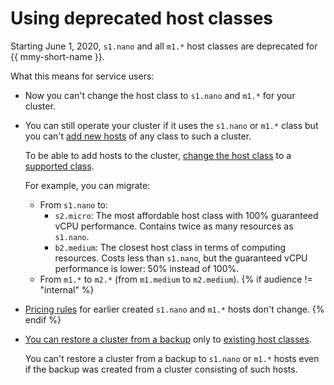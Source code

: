 # Using deprecated host classes

Starting June 1, 2020, `s1.nano` and all `m1.*` host classes are deprecated for {{ mmy-short-name }}.

What this means for service users:

- Now you can't change the host class to `s1.nano` and `m1.*` for your cluster.

- You can still operate your cluster if it uses the `s1.nano` or `m1.*` class but you can't [add new hosts](../operations/hosts.md) of any class to such a cluster.

  To be able to add hosts to the cluster, [change the host class](../operations/update.md#change-resource-preset) to a [supported class](instance-types.md).

  For example, you can migrate:
  - From `s1.nano` to:
    - `s2.micro`: The most affordable host class with 100% guaranteed vCPU performance. Contains twice as many resources as `s1.nano`.
    - `b2.medium`: The closest host class in terms of computing resources. Costs less than `s1.nano`, but the guaranteed vCPU performance is lower: 50% instead of 100%.
  - From `m1.*` to `m2.*` (from `m1.medium` to `m2.medium`).
{% if audience != "internal" %}
- [Pricing rules](../pricing.md) for earlier created `s1.nano` and `m1.*` hosts don't change.
{% endif %}
- [You can restore a cluster from a backup](../operations/cluster-backups.md) only to [existing host classes](instance-types.md).

  You can't restore a cluster from a backup to `s1.nano` or `m1.*` hosts even if the backup was created from a cluster consisting of such hosts.

